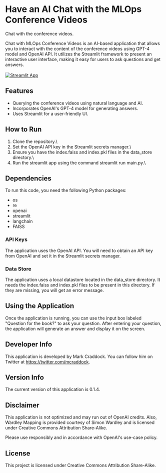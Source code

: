 # Have an AI Chat with the MLOps Conference Videos
Chat with the conference videos.

Chat with MLOps Conference Videos is an AI-based application that allows you to interact with the content of the conference videos using GPT-4 model and OpenAI API. It utilizes the Streamlit framework to present an interactive user interface, making it easy for users to ask questions and get answers.
\
\
[![Streamlit App](https://static.streamlit.io/badges/streamlit_badge_black_white.svg)](https://mlops-chat.streamlit.app/)

## Features
- Querying the conference videos using natural language and AI.
- Incorporates OpenAI's GPT-4 model for generating answers.
- Uses Streamlit for a user-friendly UI.

## How to Run
1. Clone the repository.\
2. Set the OpenAI API key in the Streamlit secrets manager.\
3. Ensure you have the index.faiss and index.pkl files in the data_store directory.\
4. Run the streamlit app using the command streamlit run main.py.\

## Dependencies
To run this code, you need the following Python packages:

- os
- re
- openai
- streamlit
- langchain
- FAISS

### API Keys
The application uses the OpenAI API. You will need to obtain an API key from OpenAI and set it in the Streamlit secrets manager.

### Data Store
The application uses a local datastore located in the data_store directory. It needs the index.faiss and index.pkl files to be present in this directory. If they are missing, you will get an error message.

## Using the Application
Once the application is running, you can use the input box labeled "Question for the book?" to ask your question. After entering your question, the application will generate an answer and display it on the screen.

## Developer Info
This application is developed by Mark Craddock. You can follow him on Twitter at https://twitter.com/mcraddock.

## Version Info
The current version of this application is 0.1.4.

## Disclaimer
This application is not optimized and may run out of OpenAI credits. Also, Wardley Mapping is provided courtesy of Simon Wardley and is licensed under Creative Commons Attribution Share-Alike.

Please use responsibly and in accordance with OpenAI's use-case policy.

## License
This project is licensed under Creative Commons Attribution Share-Alike.
